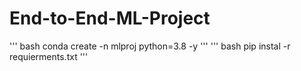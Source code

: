 # End-to-End-ML-Project

''' bash
conda create -n mlproj python=3.8  -y
'''
''' bash 
pip instal -r requierments.txt
'''
